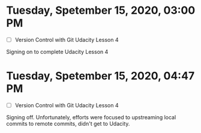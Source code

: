 # Tuesday, Spetember 15, 2020, 03:00 PM
- [ ] Version Control with Git Udacity Lesson 4 

Signing on to complete Udacity Lesson 4

# Tuesday, Spetember 15, 2020, 04:47 PM
- [ ] Version Control with Git Udacity Lesson 4 

Signing off. Unfortunately, efforts were focused to upstreaming local commits to remote commits, didn't get to Udacity. 